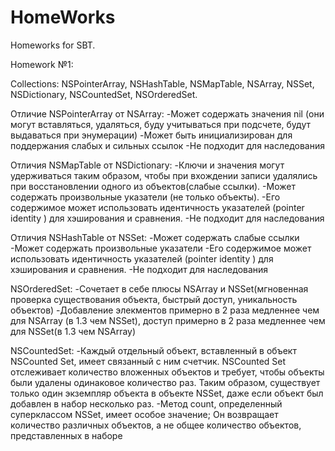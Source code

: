 # HomeWorks
Homeworks for SBT.

Homework №1: 

Collections: NSPointerArray, NSHashTable, NSMapTable, NSArray, NSSet, NSDictionary, NSCountedSet, NSOrderedSet.

Отличие NSPointerArray от NSArray:
-Может содержать значения nil (они могут вставляться, удаляться, буду учитываться при подсчете, будут выдаваться при энумерации)
-Может быть инициализирован для поддержания слабых и сильных ссылок
-Не подходит для наследования

Отличия NSMapTable от NSDictionary:
-Ключи и значения могут удерживаться таким образом, чтобы при вхождении записи удалялись при восстановлении одного из объектов(слабые ссылки).
-Может содержать произвольные указатели (не только объекты).
-Его содержимое может использовать идентичность указателей (pointer identity ) для хэширования и сравнения.
-Не подходит для наследования

Отличия NSHashTable от NSSet:
-Может содержать слабые ссылки
-Может содержать произвольные указатели
-Его содержимое может использовать идентичность указателей (pointer identity ) для хэширования и сравнения. 
-Не подходит для наследования

NSOrderedSet:
-Сочетает в себе плюсы NSArray и NSSet(мгновенная проверка существования объекта, быстрый доступ, уникальность объектов)
-Добавление элекментов примерно в 2 раза медленнее чем для NSArray (в 1.3 чем NSSet), доступ примерно в 2 раза медленнее чем для NSSet(в 1.3 чем NSArray)

NSCountedSet:
-Каждый отдельный объект, вставленный в объект NSCounted Set, имеет связанный с ним счетчик. NSCounted Set отслеживает количество вложенных объектов и требует, чтобы объекты были удалены одинаковое количество раз. Таким образом, существует только один экземпляр объекта в объекте NSSet, даже если объект был добавлен в набор несколько раз. 
-Метод count, определенный суперклассом NSSet, имеет особое значение; Он возвращает количество различных объектов, а не общее количество объектов, представленных в наборе
